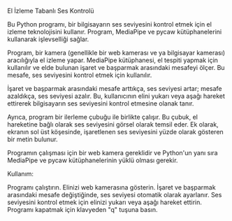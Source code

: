 El İzleme Tabanlı Ses Kontrolü

Bu Python programı, bir bilgisayarın ses seviyesini kontrol etmek için el izleme teknolojisini kullanır. Program, MediaPipe ve pycaw kütüphanelerini kullanarak işlevselliği sağlar.

Program, bir kamera (genellikle bir web kamerası ve ya bilgisayar kamerası) aracılığıyla el izleme yapar. MediaPipe kütüphanesi, el tespiti yapmak için kullanılır ve elde bulunan işaret ve başparmak arasındaki mesafeyi ölçer. Bu mesafe, ses seviyesini kontrol etmek için kullanılır.

İşaret ve başparmak arasındaki mesafe arttıkça, ses seviyesi artar; mesafe azaldıkça, ses seviyesi azalır. Bu, kullanıcının elini yukarı veya aşağı hareket ettirerek bilgisayarın ses seviyesini kontrol etmesine olanak tanır.

Ayrıca, program bir ilerleme çubuğu ile birlikte çalışır. Bu çubuk, el hareketine bağlı olarak ses seviyesini görsel olarak temsil eder. Ek olarak, ekranın sol üst köşesinde, işaretlenen ses seviyesini yüzde olarak gösteren bir metin bulunur.

Programın çalışması için bir web kamera gereklidir ve Python'un yanı sıra MediaPipe ve pycaw kütüphanelerinin yüklü olması gerekir.

Kullanım:

Programı çalıştırın.
Elinizi web kamerasına gösterin.
İşaret ve başparmak arasındaki mesafe değiştiğinde, ses seviyesi otomatik olarak ayarlanır.
Ses seviyesini kontrol etmek için elinizi yukarı veya aşağı hareket ettirin.
Programı kapatmak için klavyeden "q" tuşuna basın.
